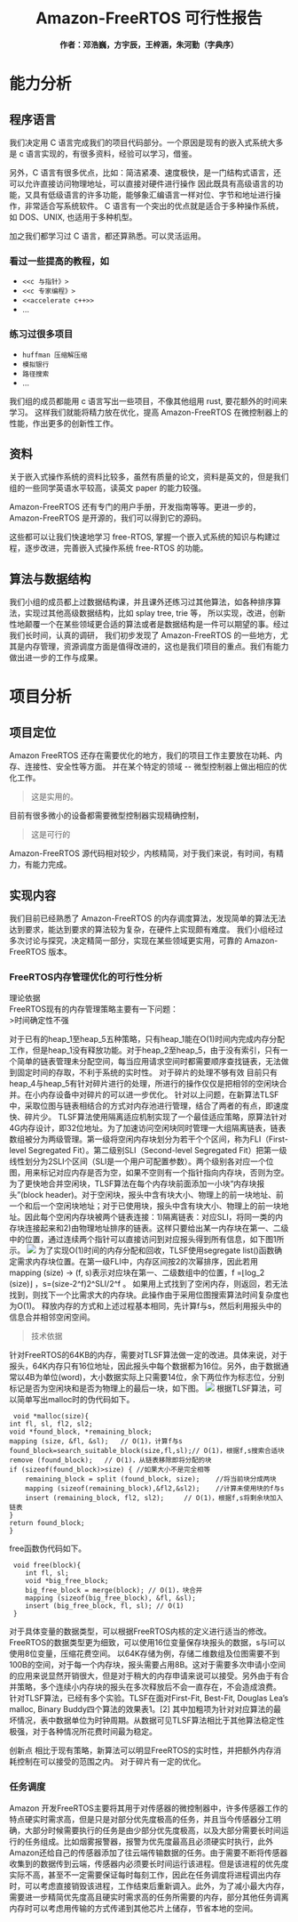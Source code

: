 <center><h1> Amazon-FreeRTOS 可行性报告 </h1></center>

<center><b>作者：邓浩巍，方宇辰，王梓涵，朱河勤（字典序）</b></center>


# 能力分析

## 程序语言
我们决定用 C 语言完成我们的项目代码部分。一个原因是现有的嵌入式系统大多是 c 语言实现的，有很多资料，经验可以学习，借鉴。

另外，C 语言有很多优点，比如：简洁紧凑、速度极快，是一门结构式语言，还可以允许直接访问物理地址，可以直接对硬件进行操作
因此既具有高级语言的功能，又具有低级语言的许多功能，能够象汇编语言一样对位、字节和地址进行操作，非常适合写系统软件。
C 语言有一个突出的优点就是适合于多种操作系统，如 DOS、UNIX, 也适用于多种机型。

加之我们都学习过 C 语言，都还算熟悉。可以灵活运用。
### 看过一些提高的教程，如
* `<<c 与指针》>`
* `<<c 专家编程》>`
* `<<accelerate c++>>`
* ...
### 练习过很多项目
* `huffman 压缩解压缩`
* `模拟银行`
* `路径搜索`
* ...

我们组的成员都能用 c 语言写出一些项目，不像其他组用 rust, 要花额外的时间来学习。
这样我们就能将精力放在优化，提高 Amazon-FreeRTOS 在微控制器上的性能，作出更多的创新性工作。

## 资料
关于嵌入式操作系统的资料比较多，虽然有质量的论文，资料是英文的，但是我们组的一些同学英语水平较高，读英文 paper 的能力较强。

Amazon-FreeRTOS 还有专门的用户手册，开发指南等等。更进一步的，Amazon-FreeRTOS 是开源的，我们可以得到它的源码。

这些都可以让我们快速地学习 free-RTOS,  掌握一个嵌入式系统的知识与构建过程，逐步改进，完善嵌入式操作系统 free-RTOS 的功能。

## 算法与数据结构

我们小组的成员都上过数据结构课，并且课外还练习过其他算法，如各种排序算法，实现过其他高级数据结构，比如 splay tree, trie 等，
所以实现，改进，创新性地颠覆一个在某些领域更合适的算法或者是数据结构是一件可以期望的事。经过我们长时间，认真的调研，
我们初步发现了 Amazon-FreeRTOS 的一些地方，尤其是内存管理，资源调度方面是值得改进的，这也是我们项目的重点。我们有能力做出进一步的工作与成果。


# 项目分析
## 项目定位
Amazon FreeRTOS 还存在需要优化的地方，我们的项目工作主要放在功耗、内存、连接性、安全性等方面。
并在某个特定的领域 -- 微型控制器上做出相应的优化工作。

>这是实用的。

目前有很多微小的设备都需要微型控制器实现精确控制，

>这是可行的

Amazon-FreeRTOS 源代码相对较少，内核精简，对于我们来说，有时间，有精力，有能力完成。

## 实现内容
 我们目前已经熟悉了 Amazon-FreeRTOS 的内存调度算法，发现简单的算法无法达到要求，能达到要求的算法较为复杂，在硬件上实现颇有难度。
 我们小组经过多次讨论与探究，决定精简一部分，实现在某些领域更实用，可靠的 Amazon-FreeRTOS 版本。
 
 ### FreeRTOS内存管理优化的可行性分析
理论依据<br>
FreeRTOS现有的内存管理策略主要有一下问题：<br>
	>时间确定性不强
	
对于已有的heap_1至heap_5五种策略，只有heap_1能在O(1)时间内完成内存分配工作，但是heap_1没有释放功能。对于heap_2至heap_5，由于没有索引，只有一个简单的链表管理未分配空间，每当应用请求空间时都需要顺序查找链表，无法做到固定时间的存取，不利于系统的实时性。
	对于碎片的处理不够有效
目前只有heap_4与heap_5有针对碎片进行的处理，所进行的操作仅仅是把相邻的空闲块合并。在小内存设备中对碎片的可以进一步优化。
针对以上问题，在新算法TLSF中，采取位图与链表相结合的方式对内存池进行管理，结合了两者的有点，即速度快、碎片少。
TLSF算法使用隔离适应机制实现了一个最佳适应策略，原算法针对4G内存设计，即32位地址。为了加速访问空闲块同时管理一大组隔离链表，链表数组被分为两级管理。第一级将空闲内存块划分为若干个个区间，称为FLI（First-level Segregated Fit）。第二级别SLI（Second-level Segregated Fit）把第一级线性划分为2SLI个区间（SLI是一个用户可配置参数）。两个级别各对应一个位图，用来标记对应内存是否为空，如果不空则有一个指针指向内存块，否则为空。
为了更快地合并空闲块，TLSF算法在每个内存块前面添加一小块“内存块报头”(block header)。对于空闲块，报头中含有块大小、物理上的前一块地址、前一个和后一个空闲块地址；对于已使用块，报头中含有块大小、物理上的前一块地址。因此每个空闲内存块被两个链表连接：1)隔离链表：对应SLI，将同一类的内存块连接起来和2)由物理地址排序的链表。这样只要给出某一内存块在第一、二级中的位置，通过连续两个指针可以直接访问到对应报头得到所有信息，如下图1所示。
![](https://github.com/OSH-2018/X-zdfsw/blob/master/feasibility-report/structure.JPG)
为了实现O(1)时间的内存分配和回收，TLSF使用segregate list()函数确定需求内存块位置。在第一级FLI中，内存区间按2的次幂排序，因此若用mapping (size) → (f, s)表示对应块在第一、二级数组中的位置，f =⌊log_2  (size)⌋  ，s=(size-2^f)2^SLI/2^f 。
如果用上式找到了空闲内存，则返回，若无法找到，则找下一个比需求大的内存块。此操作由于采用位图搜索算法时间复杂度也为O(1)。
释放内存的方式和上述过程基本相同，先计算f与s，然后利用报头中的信息合并相邻空闲空间。

>技术依据

针对FreeRTOS的64KB的内存，需要对TLSF算法做一定的改进。具体来说，对于报头，64K内存只有16位地址，因此报头中每个数据都为16位。另外，由于数据通常以4B为单位(word)，大小数据实际上只需要14位，余下两位作为标志位，分别标记是否为空闲块和是否为物理上的最后一块，如下图。
![](https://github.com/OSH-2018/X-zdfsw/blob/master/feasibility-report/head.JPG)
根据TLSF算法，可以简单写出malloc时的伪代码如下。

     void *malloc(size){
	int fl, sl, fl2, sl2;
	void *found_block, *remaining_block;
	mapping (size, &fl, &sl); 	// O(1)，计算f与s
	found_block=search_suitable_block(size,fl,sl);// O(1)，根据f,s搜索合适块
	remove (found_block); 	// O(1)，从链表移除即将分配的块
	if (sizeof(found_block)>size) {	//如果大小不是完全相等
		remaining_block = split (found_block, size);	//将当前块分成两块
		mapping (sizeof(remaining_block),&fl2,&sl2);	//计算未使用块的f与s
		insert (remaining_block, fl2, sl2); 	// O(1)，根据f,s将剩余块加入链表
	}
	return found_block;
    }

free函数伪代码如下。

     void free(block){
	    int fl, sl;
	    void *big_free_block;
	    big_free_block = merge(block); // O(1)，块合并
	    mapping (sizeof(big_free_block), &fl, &sl);
	    insert (big_free_block, fl, sl); // O(1)
     }
对于具体变量的数据类型，可以根据FreeRTOS内核的定义进行适当的修改。FreeRTOS的数据类型更为细致，可以使用16位变量保存块报头的数据，s与l可以使用8位变量，压缩花费空间。
以64K存储为例，存储二维数组及位图需要不到100B的空间，对于每一个内存块，报头需要占用8B。这对于需要多次申请小空间的应用来说显然开销很大，但是对于稍大的内存申请来说可以接受。另外由于有合并策略，多个连续小内存块的报头在多次释放后不会一直存在，不会造成浪费。
针对TLSF算法，已经有多个实验。TLSF在面对First-Fit, Best-Fit, Douglas Lea’s malloc,
Binary Buddy四个算法的效果表1。[2]
其中加粗项为针对对应算法的最坏情况，表中数据单位为时钟周期。从数据可见TLSF算法相比于其他算法稳定性极强，对于各种情况所花费时间最为稳定。

创新点
相比于现有策略，新算法可以明显FreeRTOS的实时性，并把额外内存消耗控制在可以接受的范围之内。
对于碎片有一定的优化。

 ### 任务调度
 Amazon 开发FreeRTOS主要将其用于对传感器的微控制器中，许多传感器工作的特点硬实时需求高，但是只是对部分优先度极高的任务，并且当今传感器分工明确，大部分时候需要执行的任务是由少部分优先度极高，以及大部分需要长时间运行的任务组成。比如烟雾报警器，报警为优先度最高且必须硬实时执行，此外Amazon还给自己的传感器添加了往云端传输数据的任务。由于需要不断将传感器收集到的数据传到云端，传感器内必须要长时间运行该进程。但是该进程的优先度实际不高，甚至不一定需要保证每时每刻工作，因此在任务调度将进程调出内存时，可以考虑直接销毁该进程，工作结束后重新调入。此外，为了减小最大内存，需要进一步精简优先度高且硬实时需求高的任务所需要的内存，部分其他任务调离内存时可以考虑用传输的方式传递到其他芯片上储存，节省本地的空间。

